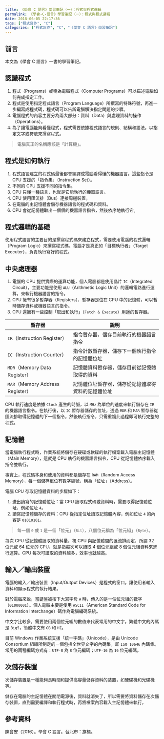 ```yaml
---
title: 《學會 C 語言》學習筆記（一）：程式與程式邏輯
permalink: 《學會-C-語言》學習筆記（一）：程式與程式邏輯
date: 2018-06-05 22:17:36
tags: ["程式寫作", "C"]
categories: ["程式寫作", "C", "《學會 C 語言》學習筆記"]
---
```


## 前言
本文為《學會 C 語言》一書的學習筆記。

## 認識程式
1. 程式（Programs）或稱為電腦程式（Computer Programs）可以描述電腦如何完成指定工作。
2. 程式是使用指定程式語言（Program Language）所撰寫的特殊符號，再進一步編寫成程式碼，程式碼可以告訴電腦解決指定問題的步驟。
3. 電腦程式的內容主要分為兩大部分：資料（Data）與處理資料的操作（Operations）。
4. 為了讓電腦能夠看懂程式，程式需要依據程式語言的規則、結構和語法，以指定文字或符號來撰寫程式。

> 電腦真正的名稱應該是「計算機」。

## 程式是如何執行
1. 程式語言建立的程式碼最後都會編譯成電腦看得懂的機器語言，這些指令是 CPU 支援的「指令集」（Instruction Set）。
2. 不同的 CPU 支援不同的指令集。
3. CPU 只懂一種語言，也就是它能執行的機器語言。
4. CPU 使用匯流排（Bus）連接周邊裝置。
5. 在電腦的主記憶體會儲存機器語言的程式碼和資料。
6. CPU 會從記憶體取出一個個的機器語言指令，然後依序地執行它。

## 程式邏輯的基礎
使用程式語言的主要目的是撰寫程式碼來建立程式，需要使用電腦的程式邏輯（Program Logic）來撰寫程式碼。電腦才是真正的「目標執行者」（Target Executer），負責執行寫好的程式。

## 中央處理器
1. 電腦的 CPU 提供實際的運算功能，個人電腦都是使用晶片 `IC`（Integrated Circuit），主要功能是使用 `ALU`（Arithmetic Logic Unit）的邏輯電路進行運算，來執行機器語言的指令。
2. CPU 擁有很多暫存器（Registers），暫存器是位在 CPU 中的記憶體，可以暫時儲存資料或機器語言的指令。
3. CPU 還擁有一些控制「取出和執行」（`Fetch & Execute`）用途的暫存器。

暫存器 | 說明
--- | ---
`IR`（Instruction Register） | 指令暫存器，儲存目前執行的機器語言指令
`IC`（Instruction Counter） | 指令計數暫存器，儲存下一個執行指令的記憶體位址
`MDR`（Memory Data Register） | 記憶體資料暫存器，儲存目前從記憶體取得的資料
`MAR`（Memory Address Register） | 記憶體位址暫存器，儲存從記憶體取得資料的記憶體位址

CPU 執行速度是依據 `Clock` 產生的時脈，以 `MHz` 為單位的速度來執行儲存在 `IR` 的機器語言指令。在執行後，以 `IC` 暫存器儲存的位址，透過 `MDR` 和 `MAR` 暫存器從匯流排取得記憶體的下一個指令，然後執行指令，只需重複此過程即可執行完整的程式。

## 記憶體
當電腦執行程式時，作業系統將儲存在硬碟或軟碟的執行檔案載入電腦主記憶體（Main Memory），這就是 CPU 執行的機器語言指令，CPU 從記憶體依序載入指令並執行。

事實上，程式碼本身和使用的資料都是儲存在 `RAM`（Random Access Memory），每一個儲存單位有數字編號，稱為「位址」（Address）。

電腦 CPU 存取記憶體資料的步驟如下：

1. 送出讀寫的記憶體位址：當 CPU 讀取程式碼或資料時，需要取得記憶體位址，例如位址 `4`。
2. 讀寫記憶體儲存的資料：CPU 從指定位址讀取記憶體內容，例如位址 `4` 的內容是 `01010101`。

> 每一個 `0` 或 `1` 是一個「位元」（`Bit`），八個位元稱為「位元組」（`Byte`）。

每次 CPU 從記憶體讀取的資料量，視 CPU 與記憶體間的匯流排而定，所謂 32 位元或 64 位元的 CPU，就是指每次可以讀取 4 個位元組或 8 個位元組資料來進行運算。CPU 每次可讀取的資料越多，效率也就越高。

## 輸入／輸出裝置
電腦的輸入／輸出裝置（Input/Output Devices）是程式的窗口，讓使用者輸入資料和顯示程式的執行結果。

對於電腦來說，當鍵盤被按下大寫字母 `A` 時，傳入的是一個位元組的數字（`01000001`）。個人電腦主要是使用 `ASCII`（American Standard Code for Information Interchange）碼作為電腦編碼系統。

中文字比較多，需要使用兩個位元組的數值來代表常用的中文字，繁體中文的內碼是 `Big5`，簡體中文有 `GB` 和 `HZ`。

目前 Windows 作業系統支援「統一字碼」（Unicode），是由 Unicode Consortium 組織所制定的一個包括全世界文字的內碼集，即 `ISO 10646` 內碼集。常用的兩種編碼方式有：`UTF-8` 為 `8` 位元編碼；`UTF-16` 為 `16` 位元編碼。

## 次儲存裝置
次儲存裝置是一種能夠長時間和提供高容量儲存資料的裝置，如硬碟機和光碟機等。

儲存在電腦的主記憶體在關閉電源後，資料就消失了，所以需要將資料儲存在次儲存裝置，直到需要編譯和執行程式時，再將檔案內容載入主記憶體來執行。

## 參考資料
陳會安（2016）。學會 C 語言。台北市：旗標。